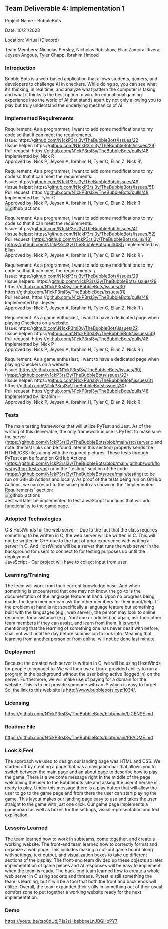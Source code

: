 ## Team Deliverable 4: Implementation 1
Project Name - BubbleBots

Date: 10/21/2023

Location: Virtual (Discord)

Team Members: Nicholas Persley, Nicholas Robishaw, Elian Zamora-Rivera, Jeysen Angous, Tyler Chapp, Ibrahim Hmood


### Introduction
Bubble Bots is a web-based application that allows students, gamers, and developers to challenge AI in checkers. While doing so, you can see what it’s thinking, in real time, and analyze what pattern the computer is taking and what it thinks is the best option to win. An educational gaming experience into the world of AI that stands apart by not only allowing you to play but truly understand the underlying mechanics of AI.


### Implemented Requirements


Requirement: As a programmer, I want to add some modifications to my code so that it can meet the requirements.\
Issue: https://[github.com/N1ckP3rsl3y/TheBubbleBots/issues/22](https://github.com/N1ckP3rsl3y/TheBubbleBots/issues/22) \
       (Issue helper: https://[github.com/N1ckP3rsl3y/TheBubbleBots/issues/29](https://github.com/N1ckP3rsl3y/TheBubbleBots/issues/29)) \
Pull request: https://[github.com/N1ckP3rsl3y/TheBubbleBots/pulls/48](https://github.com/N1ckP3rsl3y/TheBubbleBots/pull/48) \
Implemented by: Nick R\
Approved by: Nick P, Jeysen A, Ibrahim H, Tyler C, Elian Z, Nick R\

Requirement: As a programmer, I want to add some modifications to my code so that it can meet the requirements.\
Issue: https://[github.com/N1ckP3rsl3y/TheBubbleBots/issues/49](https://github.com/N1ckP3rsl3y/TheBubbleBots/issues/22) \
       (Issue helper: https://[github.com/N1ckP3rsl3y/TheBubbleBots/issues/51](https://github.com/N1ckP3rsl3y/TheBubbleBots/issues/51)) \
Pull request: https://[github.com/N1ckP3rsl3y/TheBubbleBots/pulls/48](https://github.com/N1ckP3rsl3y/TheBubbleBots/pull/48) \
Implemented by: Tyler C\
Approved by: Nick P, Jeysen A, Ibrahim H, Tyler C, Elian Z, Nick R\
![github_actions](https://github.com/N1ckP3rsl3y/TheBubbleBots/assets/95588532/033ec8fc-d7b1-48ef-9baf-16c21c7b95b5) 


Requirement: As a programmer, I want to add some modifications to my code so that it can meet the requirements.\
Issue: https://[github.com/N1ckP3rsl3y/TheBubbleBots/issues/41](https://github.com/N1ckP3rsl3y/TheBubbleBots/issues/22)\
       (Issue helper: https://[github.com/N1ckP3rsl3y/TheBubbleBots/issues/52](https://github.com/N1ckP3rsl3y/TheBubbleBots/issues/52)) \
Pull request: [https://github.com/N1ckP3rsl3y/TheBubbleBots/pulls/48](https://github.com/N1ckP3rsl3y/TheBubbleBots/pull/48)\
Implemented by: Elian \
Approved by: Nick P, Jeysen A, Ibrahim H, Tyler C, Elian Z, Nick R \

Requirement: As a programmer, I want to add some modifications to my code so that it can meet the requirements. \  
Issue: https://[github.com/N1ckP3rsl3y/TheBubbleBots/issues/29](https://github.com/N1ckP3rsl3y/TheBubbleBots/issues/22) \
       (Issue helpers: https://[github.com/N1ckP3rsl3y/TheBubbleBots/issues/29](https://github.com/N1ckP3rsl3y/TheBubbleBots/issues/29) \
                       https://[github.com/N1ckP3rsl3y/TheBubbleBots/issues/30](https://github.com/N1ckP3rsl3y/TheBubbleBots/issues/30) \
                       https://[github.com/N1ckP3rsl3y/TheBubbleBots/issues/31](https://github.com/N1ckP3rsl3y/TheBubbleBots/issues/31)) \
Pull request: https://[github.com/N1ckP3rsl3y/TheBubbleBots/pulls/48](https://github.com/N1ckP3rsl3y/TheBubbleBots/pull/48)\
Implemented by: Jeysen \
Approved by: Nick P, Jeysen A, Ibrahim H, Tyler C, Elian Z, Nick R \

Requirement: As a game enthusiast, I want to have a dedicated page when playing Checkers on a website.
Issue: https://[github.com\N1ckP3rsl3y\TheBubbleBots\issues\22](https://github.com\N1ckP3rsl3y\TheBubbleBots\issues\22) \
       (Issue helper: https://[github.com\N1ckP3rsl3y\TheBubbleBots\issues\50](https://github.com\N1ckP3rsl3y\TheBubbleBots\issues\50)) \
Pull request: https://[github.com/N1ckP3rsl3y/TheBubbleBots/pulls/48](https://github.com/N1ckP3rsl3y/TheBubbleBots/pulls/48) \
Implemented by: Nick P \
Approved by: Nick P, Jeysen A, Ibrahim H, Tyler C, Elian Z, Nick R \

Requirement: As a game enthusiast, I want to have a dedicated page when playing Checkers on a website. \
Issue: [https://github.com/N1ckP3rsl3y/TheBubbleBots/issues/30](https://github.com/N1ckP3rsl3y/TheBubbleBots/issues/22) \
       (Issue helper: https://[github.com\N1ckP3rsl3y\TheBubbleBots\issues\31](https://github.com\N1ckP3rsl3y\TheBubbleBots\issues\31) \
                      https://[github.com\N1ckP3rsl3y\TheBubbleBots\issues\30](https://github.com\N1ckP3rsl3y\TheBubbleBots\issues\30)) \
Pull request: https://[github.com/N1ckP3rsl3y/TheBubbleBots/pulls/48](https://github.com/N1ckP3rsl3y/TheBubbleBots/pulls/48) \
Implemented by: Ibrahim H \
Approved by: Nick P, Jeysen A, Ibrahim H, Tyler C, Elian Z, Nick R

### Tests

The main testing frameworks that will utilize PyTest and Jest. As of the writing of this deliverable, the only framework in use is PyTest to make sure the server (https://github.com/N1ckP3rsl3y/TheBubbleBots/blob/main/src/server.c and note: the test links can be found later in this section) properly sends the HTML/CSS files along with the required pictures. These tests through PyTest can be found on GitHub Actions (https://github.com/N1ckP3rsl3y/TheBubbleBots/blob/main/.github/workflows/python-tests.yml) or in the "testing" section of the code (https://github.com/N1ckP3rsl3y/TheBubbleBots/tree/main/testing) to be run on GitHub Actions and locally. As proof of the tests being run on GitHub Actions, we can resort to the smae photo as shown in the "Implemented Requirements" section: \
![github_actions](https://github.com/N1ckP3rsl3y/TheBubbleBots/assets/95588532/033ec8fc-d7b1-48ef-9baf-16c21c7b95b5) \
Jest will later be implemented to test JavaScript functions that will add functionality to the game page.

### Adopted Technologies

C & HostWinds for the web server - Due to the fact that the class requires something to be written in C, the web server will be written in C. This will not be written in C++ due to the fact of prior experience with writing a server in C. And HostWinds will be a server that runs the web server in the background for users to connect to for testing purposes up until the deployment.\
JavaScript - Our project will have to collect input from user.


### Learning/Training

The team will work from their current knowledge base. And when something is encountered that one may not know, the go-to is the documentation of the language feature at hand. Upon no progress being made, the team member can ask the other members for their input/help. If the problem at hand is not specifically a language feature but something built with the languages (e.g., web server), the person may look to online resources for assistance (e.g., YouTube or articles) or, again, ask their other team members if they can assist, and learn from them. It is worth mentioning that the learning of something one has never dealt with before, shall not wait until the day before submission to look into. Meaning that learning from another person or from online, will not be done last minute.


### Deployment

Because the created web server is written in C, we will be using HostWinds for people to connect to. We will then use a Linux-provided ability to run a program in the background without the user being active (logged in) on the server. Furthermore, we will make use of paying for a domain for the website. This is to not provide someone with an IP which is easy to forget. So, the link to this web site is http://www.bubblebots.xyz:1034/.

### Licensing

https://github.com/N1ckP3rsl3y/TheBubbleBots/blob/main/LICENSE.md

### Readme File

https://github.com/N1ckP3rsl3y/TheBubbleBots/blob/main/README.md

### Look & Feel

The approach we used to design our landing page was HTML and CSS. 
We started off by creating a page that has a navigation bar that allows you to switch between the main page and an about page to describe how to play the game. There is a welcome message right In the middle of the page welcoming the user to the Bubblebots site and asking the user if he/she is ready to play. Under this message there is a play button that will allow the user to go to the game page and from there the user can start playing the game. This layout makes our landing page easy to use and takes the user straight to the game with just one click. Our game page implements a gameboard as well as boxes for the settings, visual representation and text explination.


### Lessons Learned

The team learned how to work in subteams, come together, and create a working website. The front-end team learned how to correctly format and organize a web page. This includes making a cut-out game board along with settings, text output, and visualization boxes to take up different sections of the display. The front-end team divided up these objects so later implementation of game pieces and AI responses will be easy to implement when the team is ready. The back-end team learned how to create a whole web server in C using sockets and threads. Pytest is still something the team is learning, but it will be a tool that both the front and back ends will utilize. Overall, the team expanded their skills in something out of their usual comfort zone to put together a working website ready for the next implementation.


### Demo
https://youtu.be/tao8dUdjP1s?si=bebbpeLnJBGHpPY7
